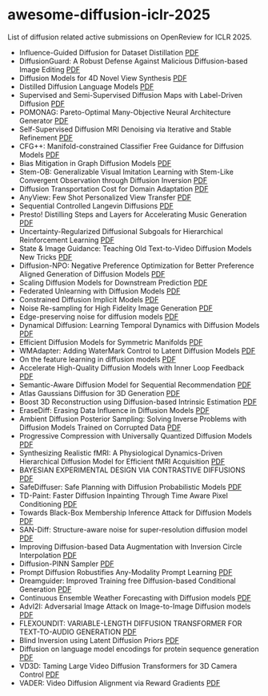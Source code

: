 # awesome-diffusion-iclr-2025
List of diffusion related active submissions on OpenReview for ICLR 2025.

- Influence-Guided Diffusion for Dataset Distillation [PDF](https://openreview.net/attachment?id=0whx8MhysK&name=pdf)
- DiffusionGuard: A Robust Defense Against Malicious Diffusion-based Image Editing [PDF](https://openreview.net/attachment?id=9OfKxKoYNw&name=pdf)
- Diffusion Models for 4D Novel View Synthesis [PDF](https://openreview.net/attachment?id=d2UrCGtntF&name=pdf)
- Distilled Diffusion Language Models [PDF](https://openreview.net/attachment?id=xfw92pDy2u&name=pdf)
- Supervised and Semi-Supervised Diffusion Maps with Label-Driven Diffusion [PDF](https://openreview.net/attachment?id=G3B5ReApDw&name=pdf)
- POMONAG: Pareto-Optimal Many-Objective Neural Architecture Generator [PDF](https://openreview.net/attachment?id=4y4t7yOvJO&name=pdf)
- Self-Supervised Diffusion MRI Denoising via Iterative and Stable Refinement [PDF](https://openreview.net/attachment?id=wxPnuFp8fZ&name=pdf)
- CFG++: Manifold-constrained Classifier Free Guidance for Diffusion Models [PDF](https://openreview.net/attachment?id=E77uvbOTtp&name=pdf)
- Bias Mitigation in Graph Diffusion Models [PDF](https://openreview.net/attachment?id=CSj72Rr2PB&name=pdf)
- Stem-OB: Generalizable Visual Imitation Learning with Stem-Like Convergent Observation through Diffusion Inversion [PDF](https://openreview.net/attachment?id=xaYlO03tIk&name=pdf)
- Diffusion Transportation Cost for Domain Adaptation [PDF](https://openreview.net/attachment?id=TvwsOrl865&name=pdf)
- AnyView: Few Shot Personalized View Transfer [PDF](https://openreview.net/attachment?id=GuQeZWbaGr&name=pdf)
- Sequential Controlled Langevin Diffusions [PDF](https://openreview.net/attachment?id=dImD2sgy86&name=pdf)
- Presto! Distilling Steps and Layers for Accelerating Music Generation [PDF](https://openreview.net/attachment?id=Gj5JTAwdoy&name=pdf)
- Uncertainty-Regularized Diffusional Subgoals for Hierarchical Reinforcement Learning [PDF](https://openreview.net/attachment?id=JNsac6zbg2&name=pdf)
- State & Image Guidance: Teaching Old Text-to-Video Diffusion Models New Tricks [PDF](https://openreview.net/attachment?id=zkGxROm7D3&name=pdf)
- Diffusion-NPO: Negative Preference Optimization for Better Preference Aligned Generation of Diffusion Models [PDF](https://openreview.net/attachment?id=iJi7nz5Cxc&name=pdf)
- Scaling Diffusion Models for Downstream Prediction [PDF](https://openreview.net/attachment?id=YryL3QIWWc&name=pdf)
- Federated Unlearning with Diffusion Models [PDF](https://openreview.net/attachment?id=MU4aykgggg&name=pdf)
- Constrained Diffusion Implicit Models [PDF](https://openreview.net/attachment?id=8xStV6KJEr&name=pdf)
- Noise Re-sampling for High Fidelity Image Generation [PDF](https://openreview.net/attachment?id=GD4Tlqvwrq&name=pdf)
- Edge-preserving noise for diffusion models [PDF](https://openreview.net/attachment?id=Z33PEFMuU3&name=pdf)
- Dynamical Diffusion: Learning Temporal Dynamics with Diffusion Models [PDF](https://openreview.net/attachment?id=c5JZEPyFUE&name=pdf)
- Efficient Diffusion Models for Symmetric Manifolds [PDF](https://openreview.net/attachment?id=GLKig15TWJ&name=pdf)
- WMAdapter: Adding WaterMark Control to Latent Diffusion Models [PDF](https://openreview.net/attachment?id=HAD6iZxKuh&name=pdf)
- On the feature learning in diffusion models [PDF](https://openreview.net/attachment?id=JjdU6ysnCr&name=pdf)
- Accelerate High-Quality Diffusion Models with Inner Loop Feedback [PDF](https://openreview.net/attachment?id=MBkoYFftRa&name=pdf)
- Semantic-Aware Diffusion Model for Sequential Recommendation [PDF](https://openreview.net/attachment?id=2E6OK8cSoB&name=pdf)
- Atlas Gaussians Diffusion for 3D Generation [PDF](https://openreview.net/attachment?id=H2Gxil855b&name=pdf)
- Boost 3D Reconstruction using Diffusion-based Intrinsic Estimation [PDF](https://openreview.net/attachment?id=XydIBZ2xlr&name=pdf)
- EraseDiff: Erasing Data Influence in Diffusion Models [PDF](https://openreview.net/attachment?id=4CR5Uc9EYf&name=pdf)
- Ambient Diffusion Posterior Sampling: Solving Inverse Problems with Diffusion Models Trained on Corrupted Data [PDF](https://openreview.net/attachment?id=qeXcMutEZY&name=pdf)
- Progressive Compression with Universally Quantized Diffusion Models [PDF](https://openreview.net/attachment?id=CxXGvKRDnL&name=pdf)
- Synthesizing Realistic fMRI: A Physiological Dynamics-Driven Hierarchical Diffusion Model for Efficient fMRI Acquisition [PDF](https://openreview.net/attachment?id=zZ6TT254Np&name=pdf)
- BAYESIAN EXPERIMENTAL DESIGN VIA CONTRASTIVE DIFFUSIONS [PDF](https://openreview.net/attachment?id=h8yg0hT96f&name=pdf)
- SafeDiffuser: Safe Planning with Diffusion Probabilistic Models [PDF](https://openreview.net/attachment?id=ig2wk7kK9J&name=pdf)
- TD-Paint: Faster Diffusion Inpainting Through Time Aware Pixel Conditioning [PDF](https://openreview.net/attachment?id=erWwBoR59l&name=pdf)
- Towards Black-Box Membership Inference Attack for Diffusion Models [PDF](https://openreview.net/attachment?id=LRSspInlN5&name=pdf)
- SAN-Diff: Structure-aware noise for super-resolution diffusion model [PDF](https://openreview.net/attachment?id=5cYTAcZAgt&name=pdf)
- Improving Diffusion-based Data Augmentation with Inversion Circle Interpolation [PDF](https://openreview.net/attachment?id=dxoryzjsCW&name=pdf)
- Diffusion-PINN Sampler [PDF](https://openreview.net/attachment?id=vxBvr5ZpIu&name=pdf)
- Prompt Diffusion Robustifies Any-Modality Prompt Learning [PDF](https://openreview.net/attachment?id=2x1U8a3s7G&name=pdf)
- Dreamguider: Improved Training free Diffusion-based Conditional Generation [PDF](https://openreview.net/attachment?id=Hpu3KIX8Am&name=pdf)
- Continuous Ensemble Weather Forecasting with Diffusion models [PDF](https://openreview.net/attachment?id=ePEZvQNFDW&name=pdf)
- AdvI2I: Adversarial Image Attack on Image-to-Image Diffusion models [PDF](https://openreview.net/attachment?id=5UQ0YmC2js&name=pdf)
- FLEXOUNDIT: VARIABLE-LENGTH DIFFUSION TRANSFORMER FOR TEXT-TO-AUDIO GENERATION [PDF](https://openreview.net/attachment?id=6Tyo0yCCez&name=pdf)
- Blind Inversion using Latent Diffusion Priors [PDF](https://openreview.net/attachment?id=jMffFIWHic&name=pdf)
- Diffusion on language model encodings for protein sequence generation [PDF](https://openreview.net/attachment?id=LoXJlAW3gU&name=pdf)
- VD3D: Taming Large Video Diffusion Transformers for 3D Camera Control [PDF](https://openreview.net/attachment?id=0n4bS0R5MM&name=pdf)
- VADER: Video Diffusion Alignment via Reward Gradients [PDF](https://openreview.net/attachment?id=B9dYUFfzl3&name=pdf)
